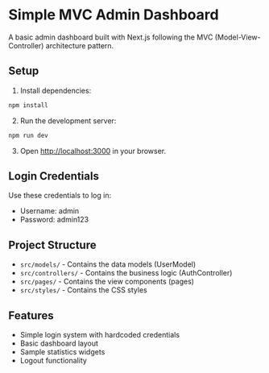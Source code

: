 # Simple MVC Admin Dashboard

A basic admin dashboard built with Next.js following the MVC (Model-View-Controller) architecture pattern.

## Setup

1. Install dependencies:
```bash
npm install
```

2. Run the development server:
```bash
npm run dev
```

3. Open [http://localhost:3000](http://localhost:3000) in your browser.

## Login Credentials

Use these credentials to log in:
- Username: admin
- Password: admin123

## Project Structure

- `src/models/` - Contains the data models (UserModel)
- `src/controllers/` - Contains the business logic (AuthController)
- `src/pages/` - Contains the view components (pages)
- `src/styles/` - Contains the CSS styles

## Features

- Simple login system with hardcoded credentials
- Basic dashboard layout
- Sample statistics widgets
- Logout functionality 